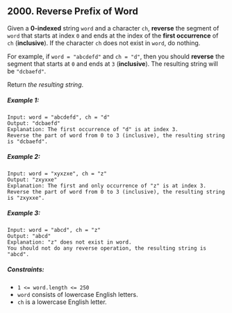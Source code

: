 ## 2000. Reverse Prefix of Word
Given a **0-indexed** string ```word``` and a character ```ch```, **reverse** the segment of ```word``` that starts at index ```0``` and ends at the index of the **first occurrence** of ```ch``` (**inclusive**). If the character ```ch``` does not exist in ```word```, do nothing.

For example, if ```word = "abcdefd"``` and ```ch = "d"```, then you should **reverse** the segment that starts at ```0``` and ends at ```3``` (**inclusive**). The resulting string will be ```"dcbaefd"```.

Return *the resulting string*.

##### Example 1:
```
Input: word = "abcdefd", ch = "d"
Output: "dcbaefd"
Explanation: The first occurrence of "d" is at index 3.
Reverse the part of word from 0 to 3 (inclusive), the resulting string is "dcbaefd".
```
##### Example 2:
```
Input: word = "xyxzxe", ch = "z"
Output: "zxyxxe"
Explanation: The first and only occurrence of "z" is at index 3.
Reverse the part of word from 0 to 3 (inclusive), the resulting string is "zxyxxe".
```
##### Example 3:
```
Input: word = "abcd", ch = "z"
Output: "abcd"
Explanation: "z" does not exist in word.
You should not do any reverse operation, the resulting string is "abcd".
```

##### Constraints:

* ```1 <= word.length <= 250```
* ```word``` consists of lowercase English letters.
* ```ch``` is a lowercase English letter.